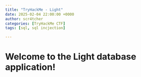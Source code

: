 ```yaml
---
title: "TryHackMe - Light"
date: 2025-02-04 22:00:00 +0000
author: scr4tcher
categories: [TryHackMe CTF]
tags: [sql, sql incjection]

---
```


# Welcome to the Light database application!


